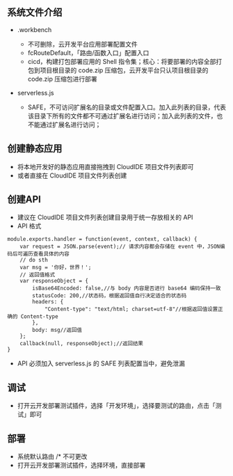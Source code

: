 ## 系统文件介绍

- .workbench
  - 不可删除，云开发平台应用部署配置文件
  - fcRouteDefault，「路由/函数入口」配置入口
  - cicd，构建打包部署应用的 Shell 指令集；核心：将要部署的内容全部打包到项目根目录的 code.zip 压缩包，云开发平台只认项目根目录的 code.zip 压缩包进行部署

- serverless.js
  - SAFE，不可访问扩展名的目录或文件配置入口。加入此列表的目录，代表该目录下所有的文件都不可通过扩展名进行访问；加入此列表的文件，也不能通过扩展名进行访问；

## 创建静态应用
- 将本地开发好的静态应用直接拖拽到 CloudIDE 项目文件列表即可
- 或者直接在 CloudIDE 项目文件列表创建

## 创建API
- 建议在 CloudIDE 项目文件列表创建目录用于统一存放相关的 API
- API 格式
```
module.exports.handler = function(event, context, callback) {
    var request = JSON.parse(event);// 请求内容都会存储在 event 中，JSON编码后可遍历查看具体的内容
    // do sth
    var msg = '你好，世界！';
    // 返回值格式
    var responseObject = {
        isBase64Encoded: false,//与 body 内容是否进行 base64 编码保持一致
        statusCode: 200,//状态码，根据返回值自行决定适合的状态码
        headers: {
        	"Content-type": "text/html; charset=utf-8"//根据返回值设置正确的 Content-type
        },
        body: msg//返回值
    };
    callback(null, responseObject);//返回结果
}
```
- API 必须加入 serverless.js 的 SAFE 列表配置当中，避免泄漏

## 调试
- 打开云开发部署测试插件，选择「开发环境」，选择要测试的路由，点击「测试」即可

## 部署
- 系统默认路由 /* 不可更改
- 打开云开发部署测试插件，选择环境，直接部署